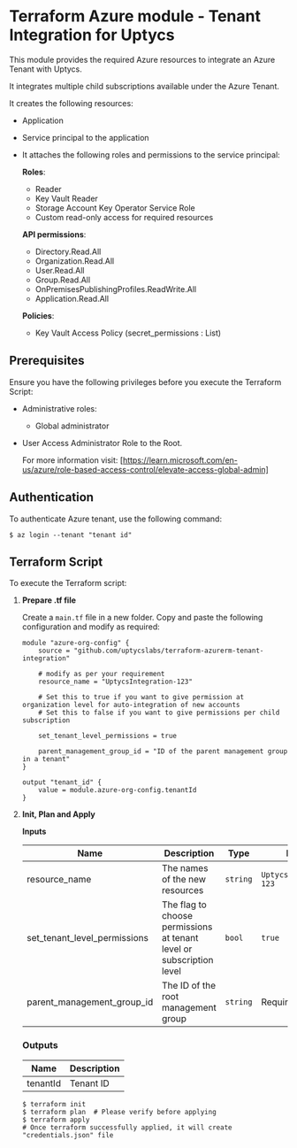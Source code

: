 # Terraform Azure module - Tenant Integration for Uptycs

This module provides the required Azure resources to integrate an Azure Tenant with Uptycs.

It integrates multiple child subscriptions available under the Azure Tenant.

It creates the following resources:
* Application
* Service principal to the application
* It attaches the following roles and permissions to the service principal:
  
  **Roles**:
  - Reader
  - Key Vault Reader
  - Storage Account Key Operator Service Role
  - Custom read-only access for required resources
  
  **API permissions**:
  - Directory.Read.All
  - Organization.Read.All
  - User.Read.All
  - Group.Read.All
  - OnPremisesPublishingProfiles.ReadWrite.All
  - Application.Read.All
  
  **Policies**:
  - Key Vault Access Policy (secret_permissions : List)

## Prerequisites

Ensure you have the following privileges before you execute the Terraform Script:
* Administrative roles:
  * Global administrator

* User Access Administrator Role to the Root.

    For more information visit: [https://learn.microsoft.com/en-us/azure/role-based-access-control/elevate-access-global-admin]



## Authentication

To authenticate Azure tenant, use the following command:

```
$ az login --tenant "tenant id"
```

## Terraform Script

To execute the Terraform script:

1. **Prepare .tf file**

   Create a `main.tf` file in a new folder. Copy and paste the following configuration and modify as required:

   ```
   module "azure-org-config" {
       source = "github.com/uptycslabs/terraform-azurerm-tenant-integration"

       # modify as per your requirement
       resource_name = "UptycsIntegration-123"

       # Set this to true if you want to give permission at organization level for auto-integration of new accounts
       # Set this to false if you want to give permissions per child subscription

       set_tenant_level_permissions = true

       parent_management_group_id = "ID of the parent management group in a tenant"
   }

   output "tenant_id" {
       value = module.azure-org-config.tenantId
   }
   ```

2. **Init, Plan and Apply**

   **Inputs**

   | Name                         | Description                                                          | Type     | Default                             |
   | ---------------------------- | -------------------------------------------------------------------- | -------- | ----------------------------------- |
   | resource_name                | The names of the new resources                                       | `string` | `UptycsIntegration-123` |
   | set_tenant_level_permissions    | The flag to choose permissions at tenant level or subscription level | `bool`   | `true`                              |
   | parent_management_group_id | The ID of the root management group                                  | `string` | Required                            |

   ### Outputs

   | Name     | Description |
   | -------- | ----------- |
   | tenantId | Tenant ID   |

   ```
   $ terraform init
   $ terraform plan  # Please verify before applying
   $ terraform apply
   # Once terraform successfully applied, it will create "credentials.json" file
   ```
